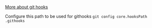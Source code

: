 [More about git hooks](https://githooks.com/)
 
 Configure this path to be used for githooks
`git config core.hooksPath .githooks`
